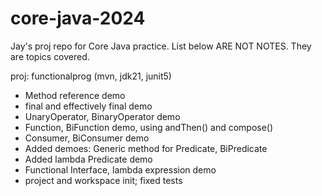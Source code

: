 # core-java-2024

Jay's proj repo for Core Java practice. List below ARE NOT NOTES. They are topics covered.

proj: functionalprog (mvn, jdk21, junit5)
- Method reference demo
- final and effectively final demo
- UnaryOperator, BinaryOperator demo
- Function, BiFunction demo, using andThen() and compose()
- Consumer, BiConsumer demo
- Added demoes: Generic method for Predicate, BiPredicate
- Added lambda Predicate demo
- Functional Interface, lambda expression demo
- project and workspace init; fixed tests